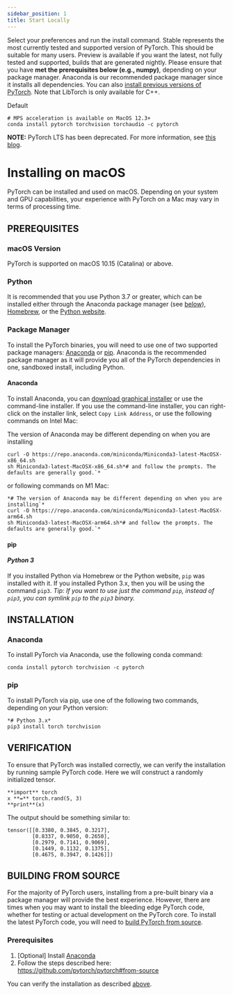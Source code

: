 ```yaml
---
sidebar_position: 1
title: Start Locally
---
```


Select your preferences and run the install command. Stable represents the most currently tested and supported version of PyTorch. This should be suitable for many users. Preview is available if you want the latest, not fully tested and supported, builds that are generated nightly. Please ensure that you have **met the prerequisites below (e.g., numpy)**, depending on your package manager. Anaconda is our recommended package manager since it installs all dependencies. You can also [install previous versions of PyTorch](https://pytorch.org/get-started/previous-versions). Note that LibTorch is only available for C++.

Default


```
# MPS acceleration is available on MacOS 12.3+
conda install pytorch torchvision torchaudio -c pytorch
```


**NOTE:** PyTorch LTS has been deprecated. For more information, see [this blog](https://pytorch.org/blog/pytorch-enterprise-support-update/).


# Installing on macOS

PyTorch can be installed and used on macOS. Depending on your system and GPU capabilities, your experience with PyTorch on a Mac may vary in terms of processing time.

## PREREQUISITES

### macOS Version

PyTorch is supported on macOS 10.15 (Catalina) or above.

### Python

It is recommended that you use Python 3.7 or greater, which can be installed either through the Anaconda package manager (see [below](https://pytorch.org/get-started/locally/#anaconda)), [Homebrew](https://brew.sh/), or the [Python website](https://www.python.org/downloads/mac-osx/).

### Package Manager

To install the PyTorch binaries, you will need to use one of two supported package managers: [Anaconda](https://www.anaconda.com/download/#macos) or [pip](https://pypi.org/project/pip/). Anaconda is the recommended package manager as it will provide you all of the PyTorch dependencies in one, sandboxed install, including Python.

#### Anaconda
To install Anaconda, you can [download graphical installer](https://www.anaconda.com/download/#macos) or use the command-line installer. If you use the command-line installer, you can right-click on the installer link, select `Copy Link Address`, or use the following commands on Intel Mac:


The version of Anaconda may be different depending on when you are installing
```
curl -O https://repo.anaconda.com/miniconda/Miniconda3-latest-MacOSX-x86_64.sh
sh Miniconda3-latest-MacOSX-x86_64.sh*# and follow the prompts. The defaults are generally good.`*

```

or following commands on M1 Mac:


```
*# The version of Anaconda may be different depending on when you are installing`*
curl -O https://repo.anaconda.com/miniconda/Miniconda3-latest-MacOSX-arm64.sh
sh Miniconda3-latest-MacOSX-arm64.sh*# and follow the prompts. The defaults are generally good.`*

```

#### pip

#### *Python 3*

If you installed Python via Homebrew or the Python website, `pip` was installed with it. If you installed Python 3.x, then you will be using the command `pip3`.
*Tip: If you want to use just the command `pip`, instead of `pip3`, you can symlink `pip` to the `pip3` binary.*

## INSTALLATION

### Anaconda

To install PyTorch via Anaconda, use the following conda command:



```
conda install pytorch torchvision -c pytorch
```

### pip

To install PyTorch via pip, use one of the following two commands, depending on your Python version:



```
*# Python 3.x*
pip3 install torch torchvision
```

## VERIFICATION

To ensure that PyTorch was installed correctly, we can verify the installation by running sample PyTorch code. Here we will construct a randomly initialized tensor.



```
**import** torch
x **=** torch.rand(5, 3)
**print**(x)

```

The output should be something similar to:


```
tensor([[0.3380, 0.3845, 0.3217],
        [0.8337, 0.9050, 0.2650],
        [0.2979, 0.7141, 0.9069],
        [0.1449, 0.1132, 0.1375],
        [0.4675, 0.3947, 0.1426]])
```

## BUILDING FROM SOURCE

For the majority of PyTorch users, installing from a pre-built binary via a package manager will provide the best experience. However, there are times when you may want to install the bleeding edge PyTorch code, whether for testing or actual development on the PyTorch core. To install the latest PyTorch code, you will need to [build PyTorch from source](https://github.com/pytorch/pytorch#from-source).

### Prerequisites

1. [Optional] Install [Anaconda](https://pytorch.org/get-started/locally/#anaconda)
2. Follow the steps described here: https://github.com/pytorch/pytorch#from-source

You can verify the installation as described [above](https://pytorch.org/get-started/locally/#mac-verification).

